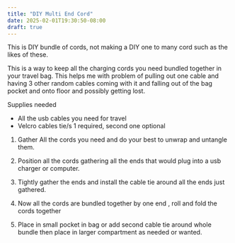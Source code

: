 ```yaml
---
title: "DIY Multi End Cord"
date: 2025-02-01T19:30:50-08:00
draft: true
---
```


This is DIY bundle of cords, not making a DIY one to many cord such as the likes of these.

This is a way to keep all the charging cords you need bundled together in your travel bag. This helps me with problem of pulling out one cable and having 3 other random cables coming with it and falling out of the bag pocket and onto floor and possibly getting lost.

Supplies needed

- All the usb cables  you need for travel
- Velcro cables tie/s 1 required, second one optional

1. Gather All the cords you need and do your best to unwrap and untangle them.

2. Position all the cords gathering all the ends that would plug into a usb charger or computer.

3. Tightly gather the ends and install the cable tie around all the ends just gathered.

4. Now all the cords are bundled together by one end , roll  and fold the cords together

5. Place in small pocket in bag or add second cable tie around whole bundle then place in larger compartment as needed or wanted.

